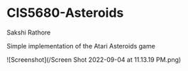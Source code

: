 # CIS5680-Asteroids
Sakshi Rathore

Simple implementation of the Atari Asteroids game

![Screenshot](/Screen Shot 2022-09-04 at 11.13.19 PM.png)
